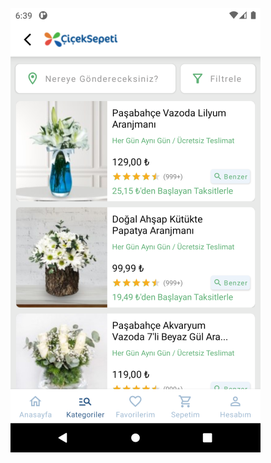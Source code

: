 ![](https://github.com/omerbitikcioglu/innova-android-bootcamp/blob/main/Hafta3/RecyclerViewTest/SS.png)
